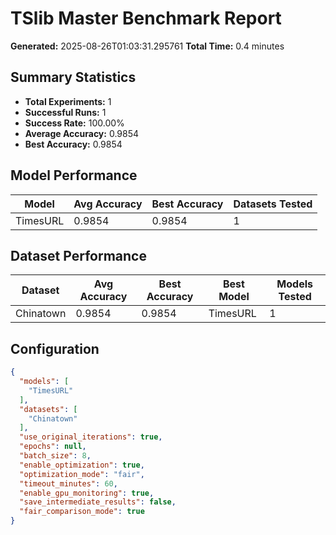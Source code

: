 # TSlib Master Benchmark Report

**Generated:** 2025-08-26T01:03:31.295761
**Total Time:** 0.4 minutes

## Summary Statistics

- **Total Experiments:** 1
- **Successful Runs:** 1
- **Success Rate:** 100.00%
- **Average Accuracy:** 0.9854
- **Best Accuracy:** 0.9854

## Model Performance

| Model | Avg Accuracy | Best Accuracy | Datasets Tested |
|-------|-------------|---------------|----------------|
| TimesURL | 0.9854 | 0.9854 | 1 |

## Dataset Performance

| Dataset | Avg Accuracy | Best Accuracy | Best Model | Models Tested |
|---------|-------------|---------------|------------|---------------|
| Chinatown | 0.9854 | 0.9854 | TimesURL | 1 |

## Configuration

```json
{
  "models": [
    "TimesURL"
  ],
  "datasets": [
    "Chinatown"
  ],
  "use_original_iterations": true,
  "epochs": null,
  "batch_size": 8,
  "enable_optimization": true,
  "optimization_mode": "fair",
  "timeout_minutes": 60,
  "enable_gpu_monitoring": true,
  "save_intermediate_results": false,
  "fair_comparison_mode": true
}
```

